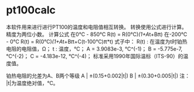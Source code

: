 # pt100calc

本软件用来进行进行PT100的温度和电阻值相互转换。
转换使用公式进行计算。精度为两位小数。
计算公式
在0℃ - 850℃
R(t) = R(0℃)*(1+A*t+B*t*t)
在-200℃ - 0℃
R(t) = R(0℃)*(1+A*t+B*t*t+C(t-100℃)*t*t*t)
式子中：
R(t) : 在温度为t时铂热电阻的电阻值，Ω；
t    : 温度，℃；
A = 3.9083e-3,	℃^(-1)；
B = -5.775e-7,	℃^(-2)；
C = -4.183e-12,	℃^(-4)；
标准采用1990年国际温标（ITS-90）的温度值。

铂热电阻的允差为A、B两个等级
A      |		±(0.15+0.002|t|)
B      |		±(0.30+0.005|t|)
注：
	|t|为温度绝对值，℃。


